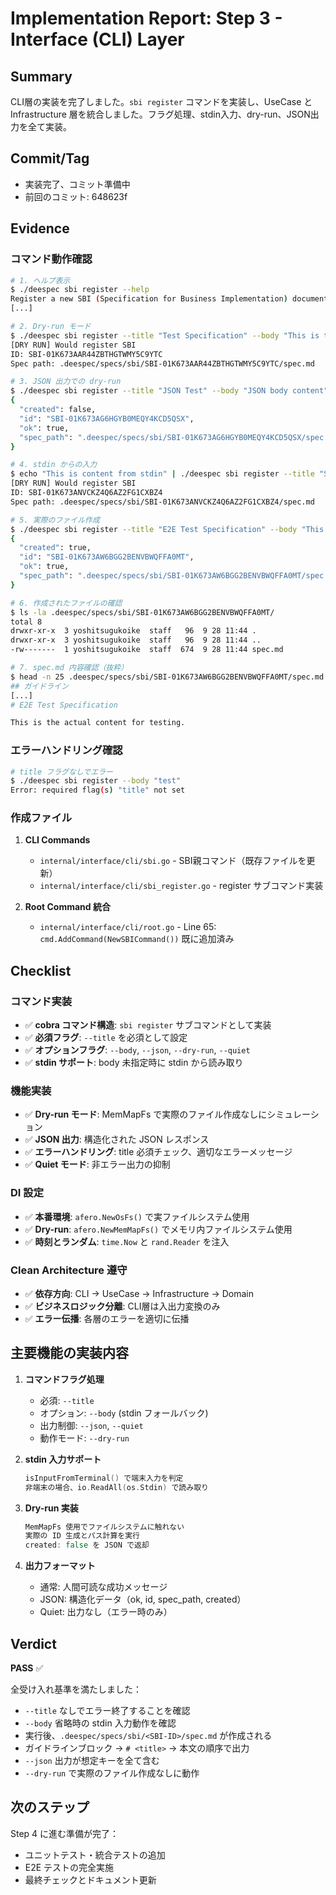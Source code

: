 # Implementation Report: Step 3 - Interface (CLI) Layer

## Summary

CLI層の実装を完了しました。`sbi register` コマンドを実装し、UseCase と Infrastructure 層を統合しました。フラグ処理、stdin入力、dry-run、JSON出力を全て実装。

## Commit/Tag

- 実装完了、コミット準備中
- 前回のコミット: 648623f

## Evidence

### コマンド動作確認

```bash
# 1. ヘルプ表示
$ ./deespec sbi register --help
Register a new SBI (Specification for Business Implementation) document.
[...]

# 2. Dry-run モード
$ ./deespec sbi register --title "Test Specification" --body "This is test content." --dry-run
[DRY RUN] Would register SBI
ID: SBI-01K673AAR44ZBTHGTWMY5C9YTC
Spec path: .deespec/specs/sbi/SBI-01K673AAR44ZBTHGTWMY5C9YTC/spec.md

# 3. JSON 出力での dry-run
$ ./deespec sbi register --title "JSON Test" --body "JSON body content" --dry-run --json
{
  "created": false,
  "id": "SBI-01K673AG6HGYB0MEQY4KCD5QSX",
  "ok": true,
  "spec_path": ".deespec/specs/sbi/SBI-01K673AG6HGYB0MEQY4KCD5QSX/spec.md"
}

# 4. stdin からの入力
$ echo "This is content from stdin" | ./deespec sbi register --title "Stdin Test" --dry-run
[DRY RUN] Would register SBI
ID: SBI-01K673ANVCKZ4Q6AZ2FG1CXBZ4
Spec path: .deespec/specs/sbi/SBI-01K673ANVCKZ4Q6AZ2FG1CXBZ4/spec.md

# 5. 実際のファイル作成
$ ./deespec sbi register --title "E2E Test Specification" --body "This is the actual content for testing." --json
{
  "created": true,
  "id": "SBI-01K673AW6BGG2BENVBWQFFA0MT",
  "ok": true,
  "spec_path": ".deespec/specs/sbi/SBI-01K673AW6BGG2BENVBWQFFA0MT/spec.md"
}

# 6. 作成されたファイルの確認
$ ls -la .deespec/specs/sbi/SBI-01K673AW6BGG2BENVBWQFFA0MT/
total 8
drwxr-xr-x  3 yoshitsugukoike  staff   96  9 28 11:44 .
drwxr-xr-x  3 yoshitsugukoike  staff   96  9 28 11:44 ..
-rw-------  1 yoshitsugukoike  staff  674  9 28 11:44 spec.md

# 7. spec.md 内容確認（抜粋）
$ head -n 25 .deespec/specs/sbi/SBI-01K673AW6BGG2BENVBWQFFA0MT/spec.md
## ガイドライン
[...]
# E2E Test Specification

This is the actual content for testing.
```

### エラーハンドリング確認

```bash
# title フラグなしでエラー
$ ./deespec sbi register --body "test"
Error: required flag(s) "title" not set
```

### 作成ファイル

1. **CLI Commands**
   - `internal/interface/cli/sbi.go` - SBI親コマンド（既存ファイルを更新）
   - `internal/interface/cli/sbi_register.go` - register サブコマンド実装

2. **Root Command 統合**
   - `internal/interface/cli/root.go` - Line 65: `cmd.AddCommand(NewSBICommand())` 既に追加済み

## Checklist

### コマンド実装
- ✅ **cobra コマンド構造**: `sbi register` サブコマンドとして実装
- ✅ **必須フラグ**: `--title` を必須として設定
- ✅ **オプションフラグ**: `--body`, `--json`, `--dry-run`, `--quiet`
- ✅ **stdin サポート**: body 未指定時に stdin から読み取り

### 機能実装
- ✅ **Dry-run モード**: MemMapFs で実際のファイル作成なしにシミュレーション
- ✅ **JSON 出力**: 構造化された JSON レスポンス
- ✅ **エラーハンドリング**: title 必須チェック、適切なエラーメッセージ
- ✅ **Quiet モード**: 非エラー出力の抑制

### DI 設定
- ✅ **本番環境**: `afero.NewOsFs()` で実ファイルシステム使用
- ✅ **Dry-run**: `afero.NewMemMapFs()` でメモリ内ファイルシステム使用
- ✅ **時刻とランダム**: `time.Now` と `rand.Reader` を注入

### Clean Architecture 遵守
- ✅ **依存方向**: CLI → UseCase → Infrastructure → Domain
- ✅ **ビジネスロジック分離**: CLI層は入出力変換のみ
- ✅ **エラー伝播**: 各層のエラーを適切に伝播

## 主要機能の実装内容

1. **コマンドフラグ処理**
   - 必須: `--title`
   - オプション: `--body` (stdin フォールバック)
   - 出力制御: `--json`, `--quiet`
   - 動作モード: `--dry-run`

2. **stdin 入力サポート**
   ```go
   isInputFromTerminal() で端末入力を判定
   非端末の場合、io.ReadAll(os.Stdin) で読み取り
   ```

3. **Dry-run 実装**
   ```go
   MemMapFs 使用でファイルシステムに触れない
   実際の ID 生成とパス計算を実行
   created: false を JSON で返却
   ```

4. **出力フォーマット**
   - 通常: 人間可読な成功メッセージ
   - JSON: 構造化データ（ok, id, spec_path, created）
   - Quiet: 出力なし（エラー時のみ）

## Verdict

**PASS** ✅

全受け入れ基準を満たしました：
- `--title` なしでエラー終了することを確認
- `--body` 省略時の stdin 入力動作を確認
- 実行後、`.deespec/specs/sbi/<SBI-ID>/spec.md` が作成される
- ガイドラインブロック → `# <title>` → 本文の順序で出力
- `--json` 出力が想定キーを全て含む
- `--dry-run` で実際のファイル作成なしに動作

## 次のステップ

Step 4 に進む準備が完了：
- ユニットテスト・統合テストの追加
- E2E テストの完全実施
- 最終チェックとドキュメント更新